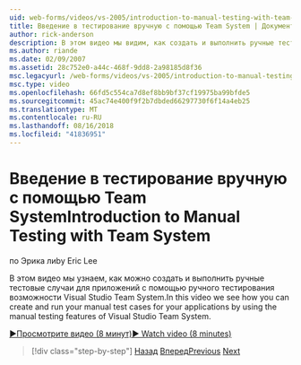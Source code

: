 ```yaml
---
uid: web-forms/videos/vs-2005/introduction-to-manual-testing-with-team-system
title: Введение в тестирование вручную с помощью Team System | Документация Майкрософт
author: rick-anderson
description: В этом видео мы видим, как создать и выполнить ручные тестовые случаи для приложений с помощью ручного тестирования возможности Visual Studio Team систе...
ms.author: riande
ms.date: 02/09/2007
ms.assetid: 28c752e0-a44c-468f-9dd8-2a98185d8f36
msc.legacyurl: /web-forms/videos/vs-2005/introduction-to-manual-testing-with-team-system
msc.type: video
ms.openlocfilehash: 66fd5c554ca7d8ef8bb9bf37cf19975ba99bfde5
ms.sourcegitcommit: 45ac74e400f9f2b7dbded66297730f6f14a4eb25
ms.translationtype: MT
ms.contentlocale: ru-RU
ms.lasthandoff: 08/16/2018
ms.locfileid: "41836951"
---
```

<a name="introduction-to-manual-testing-with-team-system"></a><span data-ttu-id="7c6b7-103">Введение в тестирование вручную с помощью Team System</span><span class="sxs-lookup"><span data-stu-id="7c6b7-103">Introduction to Manual Testing with Team System</span></span>
====================
<span data-ttu-id="7c6b7-104">по Эрика ли</span><span class="sxs-lookup"><span data-stu-id="7c6b7-104">by Eric Lee</span></span>

<span data-ttu-id="7c6b7-105">В этом видео мы узнаем, как можно создать и выполнить ручные тестовые случаи для приложений с помощью ручного тестирования возможности Visual Studio Team System.</span><span class="sxs-lookup"><span data-stu-id="7c6b7-105">In this video we see how you can create and run your manual test cases for your applications by using the manual testing features of Visual Studio Team System.</span></span>

[<span data-ttu-id="7c6b7-106">&#9654;Просмотрите видео (8 минут)</span><span class="sxs-lookup"><span data-stu-id="7c6b7-106">&#9654; Watch video (8 minutes)</span></span>](https://channel9.msdn.com/Blogs/ASP-NET-Site-Videos/introduction-to-manual-testing-with-team-system)

> [!div class="step-by-step"]
> <span data-ttu-id="7c6b7-107">[Назад](introduction-to-load-testing-web-applications-with-team-system.md)
> [Вперед](introduction-to-managing-and-running-tests-with-team-system.md)</span><span class="sxs-lookup"><span data-stu-id="7c6b7-107">[Previous](introduction-to-load-testing-web-applications-with-team-system.md)
[Next](introduction-to-managing-and-running-tests-with-team-system.md)</span></span>
